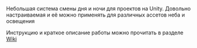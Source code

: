 Небольшая система смены дня и ночи для проектов на Unity. Довольно настраиваемая и её можно применять для различных ассетов неба и освещения

Инструкцию и краткое описание работы можно прочитать в разделе [Wiki](https://github.com/DrinkSanina/DayNightCyclesDemo/wiki)

